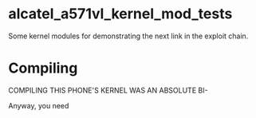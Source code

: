 # alcatel_a571vl_kernel_mod_tests
Some kernel modules for demonstrating the next link in the exploit chain.

# Compiling
COMPILING THIS PHONE'S KERNEL WAS AN ABSOLUTE BI-

Anyway, you need 
